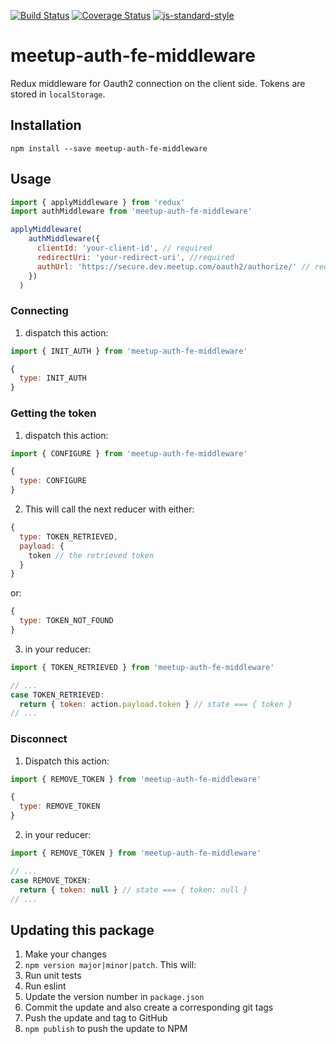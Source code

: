[![Build Status](https://travis-ci.org/mikespencer/auth-fe-middleware.svg?branch=master)](https://travis-ci.org/mikespencer/auth-fe-middleware)
[![Coverage Status](https://coveralls.io/repos/github/mikespencer/auth-fe-middleware/badge.svg?branch=master)](https://coveralls.io/github/mikespencer/auth-fe-middleware?branch=master)
[![js-standard-style](https://img.shields.io/badge/code%20style-standard-brightgreen.svg)](http://standardjs.com)

# meetup-auth-fe-middleware

Redux middleware for Oauth2 connection on the client side. Tokens are stored in `localStorage`.

## Installation

`npm install --save meetup-auth-fe-middleware`

## Usage

```js
import { applyMiddleware } from 'redux'
import authMiddleware from 'meetup-auth-fe-middleware'

applyMiddleware(
    authMiddleware({
      clientId: 'your-client-id', // required
      redirectUri: 'your-redirect-uri', //required
      authUrl: 'https://secure.dev.meetup.com/oauth2/authorize/' // required
    })
  )
```

### Connecting

1. dispatch this action:

```js
import { INIT_AUTH } from 'meetup-auth-fe-middleware'

{
  type: INIT_AUTH
}
```


### Getting the token

1. dispatch this action:

```js
import { CONFIGURE } from 'meetup-auth-fe-middleware'

{
  type: CONFIGURE
}
```

2. This will call the next reducer with either:

```js
{
  type: TOKEN_RETRIEVED,
  payload: {
    token // the retrieved token
  }
}
```

or:

```js
{
  type: TOKEN_NOT_FOUND
}
```

3. in your reducer:

```js
import { TOKEN_RETRIEVED } from 'meetup-auth-fe-middleware'

// ...
case TOKEN_RETRIEVED:
  return { token: action.payload.token } // state === { token }
// ...
```

### Disconnect

1. Dispatch this action:

```js
import { REMOVE_TOKEN } from 'meetup-auth-fe-middleware'

{
  type: REMOVE_TOKEN
}
```

2. in your reducer:

```js
import { REMOVE_TOKEN } from 'meetup-auth-fe-middleware'

// ...
case REMOVE_TOKEN:
  return { token: null } // state === { token: null }
// ...
```

## Updating this package

1. Make your changes
2. `npm version major|minor|patch`. This will:
  1. Run unit tests
  2. Run eslint
  3. Update the version number in `package.json`
  4. Commit the update and also create a corresponding git tags
  5. Push the update and tag to GitHub
3. `npm publish` to push the update to NPM
